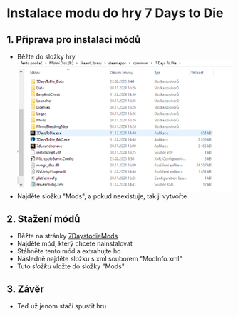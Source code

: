 # Instalace modu do hry 7 Days to Die
## 1. Připrava pro instalaci módů
- Běžte do složky hry
![C:/SteamLibrary/steamapps/common/7 Days to Die](obrazek_1.png?raw=true)
- Najděte složku "Mods", a pokud neexistuje, tak ji vytvořte
## 2. Stažení módů
- Běžte na stránky [7DaystodieMods](https://7daystodiemods.com/)
- Najděte mód, který chcete nainstalovat
- Stáhněte tento mód a extrahujte ho
- Následně najděte složku s xml souborem "ModInfo.xml"
- Tuto *složku* vložte do složky "Mods"
## 3. Závěr
- Teď už jenom stačí spustit hru
